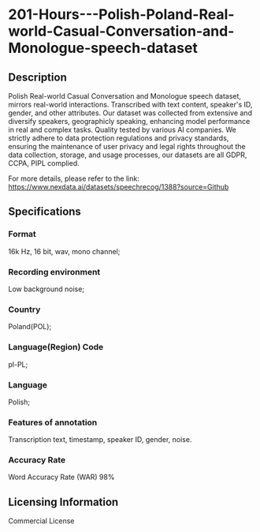 # 201-Hours---Polish-Poland-Real-world-Casual-Conversation-and-Monologue-speech-dataset


## Description
Polish Real-world Casual Conversation and Monologue speech dataset, mirrors real-world interactions. Transcribed with text content, speaker's ID, gender, and other attributes. Our dataset was collected from extensive and diversify speakers, geographicly speaking, enhancing model performance in real and complex tasks. Quality tested by various AI companies. We strictly adhere to data protection regulations and privacy standards, ensuring the maintenance of user privacy and legal rights throughout the data collection, storage, and usage processes, our datasets are all GDPR, CCPA, PIPL complied.

For more details, please refer to the link: https://www.nexdata.ai/datasets/speechrecog/1388?source=Github

## Specifications
### Format
16k Hz, 16 bit, wav, mono channel;
### Recording environment
Low background noise;
### Country
Poland(POL);
### Language(Region) Code
pl-PL;
### Language
Polish;
### Features of annotation
Transcription text, timestamp, speaker ID, gender, noise.
### Accuracy Rate
Word Accuracy Rate (WAR) 98%

## Licensing Information
Commercial License










